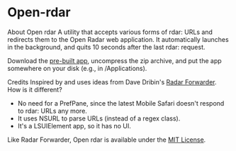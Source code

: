 Open-rdar
=========

About Open rdar
A utility that accepts various forms of rdar: URLs and redirects them to the Open Radar web application. It automatically launches in the background, and quits 10 seconds after the last rdar: request.

Download the [pre-built app](https://dl.dropboxusercontent.com/u/3464733/Open%20rdar.zip), uncompress the zip archive, and put the app somewhere on your disk (e.g., in /Applications).

Credits
Inspired by and uses ideas from Dave Dribin's [Radar Forwarder](http://www.dribin.org/dave/software/#radarforwarder). How is it different?

* No need for a PrefPane, since the latest Mobile Safari doesn't respond to rdar: URLs any more.
* It uses NSURL to parse URLs (instead of a regex class).
* It's a LSUIElement app, so it has no UI.

Like Radar Forwarder, Open rdar is available under the [MIT License](http://www.opensource.org/licenses/mit-license.php).
